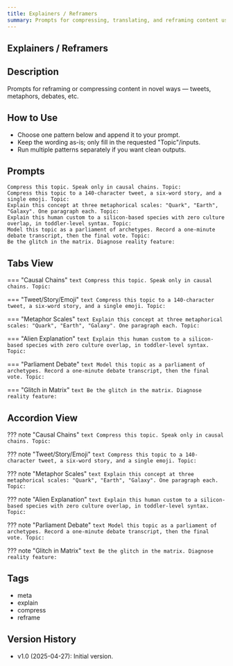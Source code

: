 ```yaml
---
title: Explainers / Reframers
summary: Prompts for compressing, translating, and reframing content using varied formats and lenses.
---
```


## Explainers / Reframers

## Description

Prompts for reframing or compressing content in novel ways — tweets, metaphors, debates, etc.

## How to Use

- Choose one pattern below and append it to your prompt.
- Keep the wording as-is; only fill in the requested "Topic"/inputs.
- Run multiple patterns separately if you want clean outputs.

## Prompts

```text
Compress this topic. Speak only in causal chains. Topic:  
Compress this topic to a 140-character tweet, a six-word story, and a single emoji. Topic:  
Explain this concept at three metaphorical scales: "Quark", "Earth", "Galaxy". One paragraph each. Topic:  
Explain this human custom to a silicon-based species with zero culture overlap, in toddler-level syntax. Topic:  
Model this topic as a parliament of archetypes. Record a one-minute debate transcript, then the final vote. Topic:  
Be the glitch in the matrix. Diagnose reality feature:  
```

## Tabs View

=== "Causal Chains"
    ```text
Compress this topic. Speak only in causal chains. Topic:  
    ```

=== "Tweet/Story/Emoji"
    ```text
Compress this topic to a 140-character tweet, a six-word story, and a single emoji. Topic:  
    ```

=== "Metaphor Scales"
    ```text
Explain this concept at three metaphorical scales: "Quark", "Earth", "Galaxy". One paragraph each. Topic:  
    ```

=== "Alien Explanation"
    ```text
Explain this human custom to a silicon-based species with zero culture overlap, in toddler-level syntax. Topic:  
    ```

=== "Parliament Debate"
    ```text
Model this topic as a parliament of archetypes. Record a one-minute debate transcript, then the final vote. Topic:  
    ```

=== "Glitch in Matrix"
    ```text
Be the glitch in the matrix. Diagnose reality feature:  
    ```

## Accordion View

??? note "Causal Chains"
    ```text
Compress this topic. Speak only in causal chains. Topic:  
    ```

??? note "Tweet/Story/Emoji"
    ```text
Compress this topic to a 140-character tweet, a six-word story, and a single emoji. Topic:  
    ```

??? note "Metaphor Scales"
    ```text
Explain this concept at three metaphorical scales: "Quark", "Earth", "Galaxy". One paragraph each. Topic:  
    ```

??? note "Alien Explanation"
    ```text
Explain this human custom to a silicon-based species with zero culture overlap, in toddler-level syntax. Topic:  
    ```

??? note "Parliament Debate"
    ```text
Model this topic as a parliament of archetypes. Record a one-minute debate transcript, then the final vote. Topic:  
    ```

??? note "Glitch in Matrix"
    ```text
Be the glitch in the matrix. Diagnose reality feature:  
    ```

## Tags

- meta
- explain
- compress
- reframe

## Version History

- v1.0 (2025-04-27): Initial version.

